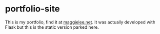 # portfolio-site

This is my portfolio, find it at <a href="http://www.maggielee.net" target="_blank">maggielee.net</a>.
It was actually developed with Flask but this is the static version parked here.
